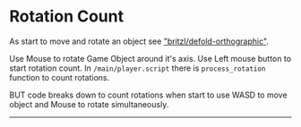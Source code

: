 # Rotation Count

As start to move and rotate an object see  ["britzl/defold-orthographic"](https://github.com/britzl/defold-orthographic).

Use Mouse to rotate Game Object around it's axis. Use Left mouse button to start rotation count.
In `/main/player.script` there is `process_rotation` function to count rotations.

BUT code breaks down to count rotations when start to use WASD to move object and Mouse to rotate simultaneously.

---
